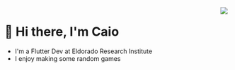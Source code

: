 <img align='right' src="https://github-readme-stats.vercel.app/api?username=kylekun&show_icons=true&hide_border=true&theme=tokyonight">

# 👋 Hi there, I'm Caio


- I'm a Flutter Dev at Eldorado Research Institute
- I enjoy making some random games
